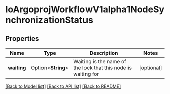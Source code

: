 # IoArgoprojWorkflowV1alpha1NodeSynchronizationStatus

## Properties

Name | Type | Description | Notes
------------ | ------------- | ------------- | -------------
**waiting** | Option<**String**> | Waiting is the name of the lock that this node is waiting for | [optional]

[[Back to Model list]](../README.md#documentation-for-models) [[Back to API list]](../README.md#documentation-for-api-endpoints) [[Back to README]](../README.md)


